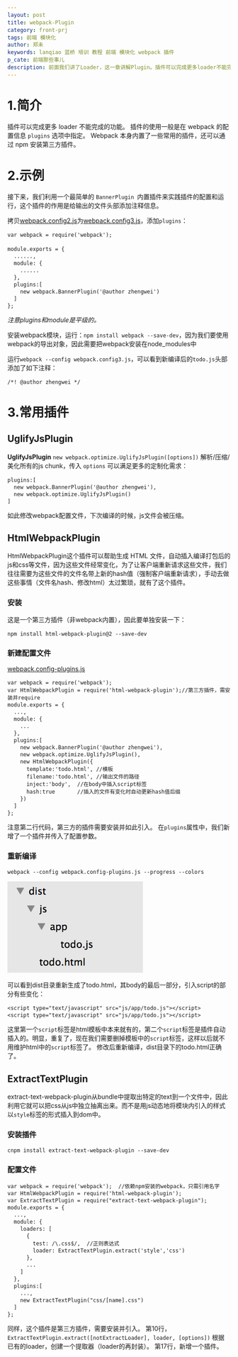 ```yaml
---
layout: post
title: webpack-Plugin
category: front-prj
tags: 前端 模块化 
author: 郑未
keywords: lanqiao 蓝桥 培训 教程 前端 模块化 webpack 插件
p_cate: 前端那些事儿
description: 前面我们讲了Loader，这一章讲解Plugin。插件可以完成更多loader不能完成的功能。
---
```


# 1.简介

插件可以完成更多 loader 不能完成的功能。
插件的使用一般是在 webpack 的配置信息 `plugins` 选项中指定。
Webpack 本身内置了一些常用的插件，还可以通过 npm 安装第三方插件。

# 2.示例

接下来，我们利用一个最简单的 `BannerPlugin `内置插件来实践插件的配置和运行，这个插件的作用是给输出的文件头部添加注释信息。

拷贝[webpack.config2.js](https://coding.net/u/lanqiao/p/frontAdvance/git/tree/master/webpackDemo/webpack.config2.js)为[webpack.config3.js](https://coding.net/u/lanqiao/p/frontAdvance/git/tree/master/webpackDemo/webpack.config3.js)，添加`plugins`：

    var webpack = require('webpack');  

    module.exports = {
      ......,
      module: {
        ......
      },
      plugins:[
        new webpack.BannerPlugin('@author zhengwei')
      ]
    };

*注意plugins和module是平级的。*

安装webpack模块，运行：`npm install webpack --save-dev`，因为我们要使用webpack的导出对象，因此需要把webpack安装在node_modules中

运行`webpack --config webpack.config3.js`，可以看到新编译后的`todo.js`头部添加了如下注释：

    /*! @author zhengwei */

# 3.常用插件

## UglifyJsPlugin

**UglifyJsPlugin** `new webpack.optimize.UglifyJsPlugin([options])`
解析/压缩/美化所有的js chunk，传入 `options` 可以满足更多的定制化需求：

    plugins:[
      new webpack.BannerPlugin('@author zhengwei'),
      new webpack.optimize.UglifyJsPlugin()
    ]

如此修改webpack配置文件，下次编译的时候，js文件会被压缩。

## HtmlWebpackPlugin

HtmlWebpackPlugin这个插件可以帮助生成 HTML 文件，自动插入编译打包后的js和css等文件，因为这些文件经常变化，为了让客户端重新请求这些文件，我们往往需要为这些文件的文件名带上新的hash值（强制客户端重新请求），手动去做这些事情（文件名hash、修改html）太过繁琐，就有了这个插件。

### 安装

这是一个第三方插件（非webpack内置），因此要单独安装一下：


    npm install html-webpack-plugin@2 --save-dev

### 新建配置文件  

[webpack.config-plugins.js](https://coding.net/u/lanqiao/p/frontAdvance/git/tree/master/webpackDemo/webpack.config-plugins.js)

    var webpack = require('webpack');  
    var HtmlWebpackPlugin = require('html-webpack-plugin');//第三方插件，需安装并require
    module.exports = {
      ...,
      module: {
        ...
      },
      plugins:[
        new webpack.BannerPlugin('@author zhengwei'),
        new webpack.optimize.UglifyJsPlugin(),
        new HtmlWebpackPlugin({
          template:'todo.html', //模板
          filename:'todo.html', //输出文件的路径
          inject:'body',  //在body中插入script标签
          hash:true       //插入的文件有变化时自动更新hash值后缀
        })
      ]
    };

注意第二行代码，第三方的插件需要安装并如此引入。
在`plugins`属性中，我们新增了一个插件并传入了配置参数。

### 重新编译

    webpack --config webpack.config-plugins.js --progress --colors

![4.1](/public/img/front-advance/4.1.png)

可以看到dist目录重新生成了todo.html，其body的最后一部分，引入script的部分有些变化：

    <script type="text/javascript" src="js/app/todo.js"></script>
    <script type="text/javascript" src="js/app/todo.js"></script>

这里第一个`script`标签是html模板中本来就有的，第二个`script`标签是插件自动插入的。明显，重复了，现在我们需要删掉模板中的`script`标签，这样以后就不用维护html中的`script`标签了。
修改后重新编译，dist目录下的todo.html正确了。

## ExtractTextPlugin

extract-text-webpack-plugin从bundle中提取出特定的text到一个文件中，因此利用它就可以把css从js中独立抽离出来。而不是用js动态地将模块内引入的样式以`style`标签的形式插入到dom中。

### 安装插件

    cnpm install extract-text-webpack-plugin --save-dev

### 配置文件

    var webpack = require('webpack');  //依赖npm安装的webpack，只需引用名字
    var HtmlWebpackPlugin = require('html-webpack-plugin');
    var ExtractTextPlugin = require("extract-text-webpack-plugin");
    module.exports = {
      ...,
      module: {
        loaders: [
          {
            test: /\.css$/,  //正则表达式
            loader: ExtractTextPlugin.extract('style','css')  
          },
          ...
        ]
      },
      plugins:[
        ...,
        new ExtractTextPlugin("css/[name].css")
      ]
    };

同样，这个插件是第三方插件，需要安装并引入。
第10行，`ExtractTextPlugin.extract([notExtractLoader], loader, [options])`
根据已有的loader，创建一个提取器（loader的再封装）。
第17行，新增一个插件。
